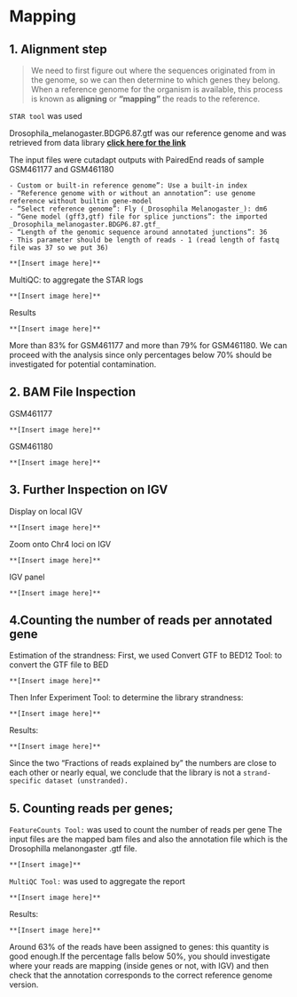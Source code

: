 # Mapping 

## 1. Alignment step

> We need to first figure out where the sequences originated from in the genome, so we can then determine to which genes they belong. \
> When a reference genome for the organism is available, this process is known as **aligning** or **“mapping”** the reads to the reference. 


```STAR tool``` was used 

Drosophila_melanogaster.BDGP6.87.gtf was our reference genome and was retrieved from data library
**[click here for the link](https://zenodo.org/record/4541751/files/Drosophila_melanogaster.BDGP6.87.gtf)**

 The input files were cutadapt outputs with PairedEnd reads of sample GSM461177 and GSM461180
 
    - Custom or built-in reference genome”: Use a built-in index
    - “Reference genome with or without an annotation”: use genome reference without builtin gene-model
    - “Select reference genome”: Fly (_Drosophila Melanogaster_): dm6 
    - “Gene model (gff3,gtf) file for splice junctions”: the imported _Drosophila_melanogaster.BDGP6.87.gtf_
    - “Length of the genomic sequence around annotated junctions”: 36
    - This parameter should be length of reads - 1 (read length of fastq file was 37 so we put 36)
    
    **[Insert image here]**
    
 MultiQC: to aggregate the STAR logs
 
    **[Insert image here]**
    
 Results
 
    **[Insert image here]**
    
 More than 83% for GSM461177 and more than 79% for GSM461180. We can proceed with the analysis since only percentages below 70% should be investigated for potential contamination.

## 2. BAM File Inspection

GSM461177

    **[Insert image here]**
    
GSM461180

    **[Insert image here]**
    
## 3. Further Inspection on IGV

Display on local IGV

    **[Insert image here]**
    
Zoom onto Chr4 loci on IGV

    **[Insert image here]**

IGV panel

    **[Insert image here]**
    
## 4.Counting the number of reads per annotated gene

Estimation of the strandness:
First, we used Convert GTF to BED12 Tool: to convert the GTF file to BED

    **[Insert image here]**
    
Then Infer Experiment Tool: to determine the library strandness:

    **[Insert image here]**
    
Results: 

    **[Insert image here]**
    
Since the two “Fractions of reads explained by” the numbers are close to each other or nearly equal, we conclude that the library is not a ```strand-specific dataset (unstranded).```

## 5. Counting reads per genes;

```FeatureCounts Tool:``` was used to count the number of reads per gene
The input files are the mapped bam files and also the annotation file which is the Drosophilla melanongaster .gtf file.

    **[Insert image]**
    
 ```MultiQC Tool:``` was used to aggregate the report
  
    **[Insert image here]**

Results:

    **[Insert image here]**
    
Around 63% of the reads have been assigned to genes: this quantity is good enough.If the percentage falls below 50%, you should investigate where your reads are mapping (inside genes or not, with IGV) and then check that the annotation corresponds to the correct reference genome version.
